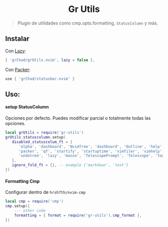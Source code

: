 <h1 align="center">Gr Utils</h1>

> Plugin de utilidades como cmp.opts.formatting, `StatusColumn` y más.


## Instalar

Con [Lazy](https://github.com/folke/lazy.nvim):

```lua
{ 'grChad/grUtils.nvim', lazy = false },
```

Con [Packer](https://github.com/wbthomason/packer.nvim):

```lua
use { 'grChad/statusbar.nvim' }
```

## Uso:
#### setup StatusColumn

Opciones por defecto. Puedes modificar parcial o totalmente todas las opciones.

```lua
local grUtils = require('gr-utils')
grUtils.statuscolumn.setup(
   disabled_statuscolum_ft = {
      'alpha', 'dashboard', 'NvimTree', 'dashboard', 'Outline', 'help', 'lspinfo',
      'packer', 'qf', 'startify', 'startuptime', 'vimfiler', 'vimhelp', 'viminfo',
      'undotree', 'lazy', 'mason', 'TelescopePrompt', 'Telescope', 'toggleterm',
   },
   ignore_fold_ft = {}, -- example {'markdown', 'text'}
})
```

#### Formatting Cmp

Configurar dentro de `hrsh7th/nvim-cmp`

```lua
local cmp = require('cmp')
cmp.setup({
    --- other code
    formatting = { format = require('gr-utils').cmp_format },
})
```
